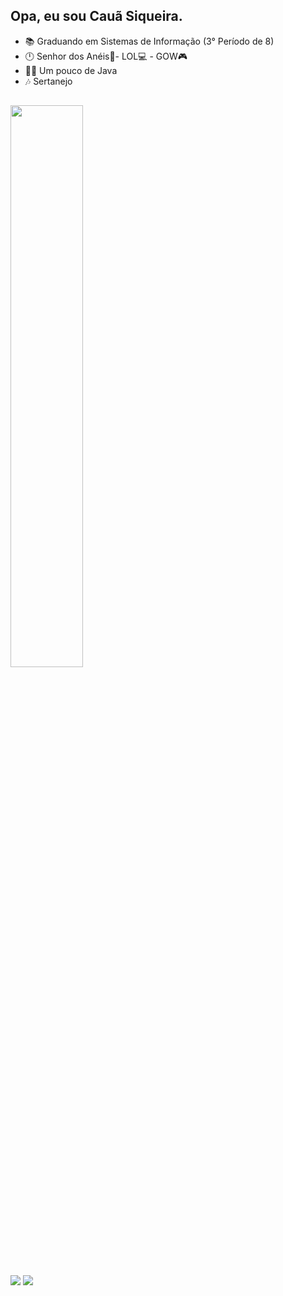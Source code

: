 <div align="left">
  
## Opa, eu sou Cauã Siqueira. <br>
- 📚 Graduando em Sistemas de Informação (3° Período de 8)
- 🕛 Senhor dos Anéis📕- LOL💻 - GOW🎮
- 🧑‍💻 Um pouco de Java
- 🎶 Sertanejo
  
##

</div>
  
<div align="left">
  <a href="https://github.com/CauaSiCa29">
  <img width="48%" src="https://github-readme-stats.vercel.app/api?username=CauaSiCa29&show_icons=true&theme=algolia&include_all_commits=true&count_private=true"/>
</div>
  
  <div align="left"> 
  <a href="https://instagram.com/siqueira_caua" target="_blank"><img src="https://img.shields.io/badge/-Instagram-%23E4405F?style=for-the-badge&logo=instagram&logoColor=white" target="_blank"></a>
  <a href = "mailto:cauascc2002@gmail.com"><img src="https://img.shields.io/badge/-Gmail-%23333?style=for-the-badge&logo=gmail&logoColor=white" target="_blank"></a>
</div>
